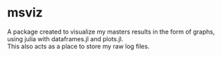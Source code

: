 # msviz

A package created to visualize my masters results in the form of graphs, using julia with dataframes.jl and plots.jl.  
This also acts as a place to store my raw log files.